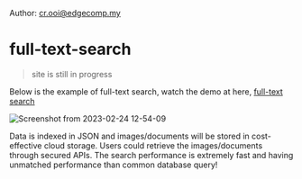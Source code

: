 Author: cr.ooi@edgecomp.my

# full-text-search

> site is still in progress

Below is the example of full-text search, watch the demo at here, [full-text search](https://drive.google.com/file/d/1e3fQUoQnmoSvkXnmM73XGpnOC0YKz4YL/view?usp=sharing)

![Screenshot from 2023-02-24 12-54-09](https://user-images.githubusercontent.com/107167692/221095305-5e5f0dcb-2032-47cc-a10d-61ad19820af1.png)

Data is indexed in JSON and images/documents will be stored in cost-effective cloud storage. Users could retrieve the images/documents through secured APIs. The search performance is extremely fast and having unmatched performance than common database query! 
